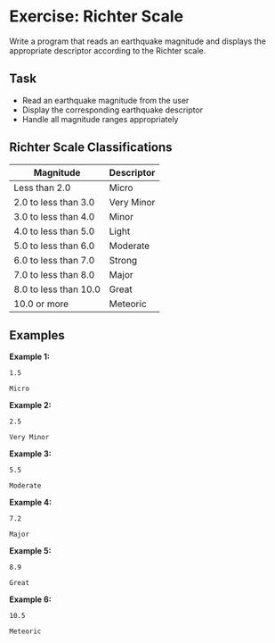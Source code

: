# Exercise: Richter Scale

Write a program that reads an earthquake magnitude and displays the appropriate descriptor according to the Richter scale.

## Task
- Read an earthquake magnitude from the user
- Display the corresponding earthquake descriptor
- Handle all magnitude ranges appropriately

## Richter Scale Classifications
| Magnitude | Descriptor |
|-----------|------------|
| Less than 2.0 | Micro |
| 2.0 to less than 3.0 | Very Minor |
| 3.0 to less than 4.0 | Minor |
| 4.0 to less than 5.0 | Light |
| 5.0 to less than 6.0 | Moderate |
| 6.0 to less than 7.0 | Strong |
| 7.0 to less than 8.0 | Major |
| 8.0 to less than 10.0 | Great |
| 10.0 or more | Meteoric |

## Examples
**Example 1:**
```
1.5
```
```
Micro
```

**Example 2:**
```
2.5
```
```
Very Minor
```

**Example 3:**
```
5.5
```
```
Moderate
```

**Example 4:**
```
7.2
```
```
Major
```

**Example 5:**
```
8.9
```
```
Great
```

**Example 6:**
```
10.5
```
```
Meteoric
```

